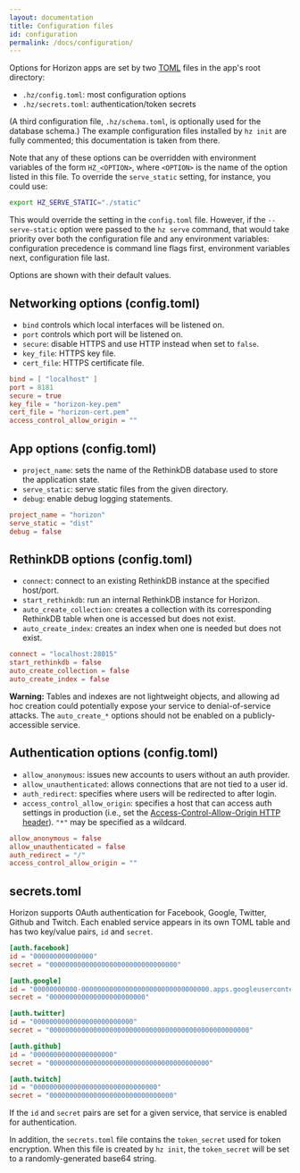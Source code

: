 ```yaml
---
layout: documentation
title: Configuration files
id: configuration
permalink: /docs/configuration/
---
```


Options for Horizon apps are set by two [TOML][] files in the app's root directory:

* `.hz/config.toml`: most configuration options
* `.hz/secrets.toml`: authentication/token secrets

(A third configuration file, `.hz/schema.toml`, is optionally used for the database schema.) The example configuration files installed by `hz init` are fully commented; this documentation is taken from there.

[TOML]: https://github.com/toml-lang/toml

Note that any of these options can be overridden with environment variables of the form `HZ_<OPTION>`, where `<OPTION>` is the name of the option listed in this file. To override the `serve_static` setting, for instance, you could use:

```sh
export HZ_SERVE_STATIC="./static"
```

This would override the setting in the `config.toml` file. However, if the `--serve-static` option were passed to the `hz serve` command, that would take priority over both the configuration file and any environment variables: configuration precedence is command line flags first, environment variables next, configuration file last.

Options are shown with their default values.

## Networking options (config.toml)

* `bind` controls which local interfaces will be listened on.
* `port` controls which port will be listened on.
* `secure`: disable HTTPS and use HTTP instead when set to `false`.
* `key_file`: HTTPS key file.
* `cert_file`: HTTPS certificate file.

```toml
bind = [ "localhost" ]
port = 8181
secure = true
key_file = "horizon-key.pem"
cert_file = "horizon-cert.pem"
access_control_allow_origin = ""
```

## App options (config.toml)

* `project_name`: sets the name of the RethinkDB database used to store the application state.
* `serve_static`: serve static files from the given directory.
* `debug`: enable debug logging statements.

```toml
project_name = "horizon"
serve_static = "dist"
debug = false
```

## RethinkDB options (config.toml)

* `connect`: connect to an existing RethinkDB instance at the specified host/port.
* `start_rethinkdb`: run an internal RethinkDB instance for Horizon.
* `auto_create_collection`: creates a collection with its corresponding RethinkDB table when one is accessed but does not exist.
* `auto_create_index`: creates an index when one is needed but does not exist.

```toml
connect = "localhost:28015"
start_rethinkdb = false
auto_create_collection = false
auto_create_index = false
```

__Warning:__ Tables and indexes are not lightweight objects, and allowing ad hoc creation could potentially expose your service to denial-of-service attacks. The `auto_create_*` options should not be enabled on a publicly-accessible service.

## Authentication options (config.toml)

* `allow_anonymous`: issues new accounts to users without an auth provider.
* `allow_unauthenticated`: allows connections that are not tied to a user id.
* `auth_redirect`: specifies where users will be redirected to after login.
* `access_control_allow_origin`: specifies a host that can access auth settings in production (i.e., set the [Access-Control-Allow-Origin HTTP header][acao]). `"*"` may be specified as a wildcard.

[acao]: https://developer.mozilla.org/en-US/docs/Web/HTTP/Access_control_CORS#Access-Control-Allow-Origin

```toml
allow_anonymous = false
allow_unauthenticated = false
auth_redirect = "/"
access_control_allow_origin = ""
```

## secrets.toml

Horizon supports OAuth authentication for Facebook, Google, Twitter, Github and Twitch. Each enabled service appears in its own TOML table and has two key/value pairs, `id` and `secret`.

```toml
[auth.facebook]
id = "000000000000000"
secret = "00000000000000000000000000000000"

[auth.google]
id = "00000000000-00000000000000000000000000000000.apps.googleusercontent.com"
secret = "000000000000000000000000"

[auth.twitter]
id = "0000000000000000000000000"
secret = "00000000000000000000000000000000000000000000000000"

[auth.github]
id = "00000000000000000000"
secret = "0000000000000000000000000000000000000000"

[auth.twitch]
id = "0000000000000000000000000000000"
secret = "0000000000000000000000000000000"
```

If the `id` and `secret` pairs are set for a given service, that service is enabled for authentication.

In addition, the `secrets.toml` file contains the `token_secret` used for token encryption. When this file is created by `hz init`, the `token_secret` will be set to a randomly-generated base64 string.
